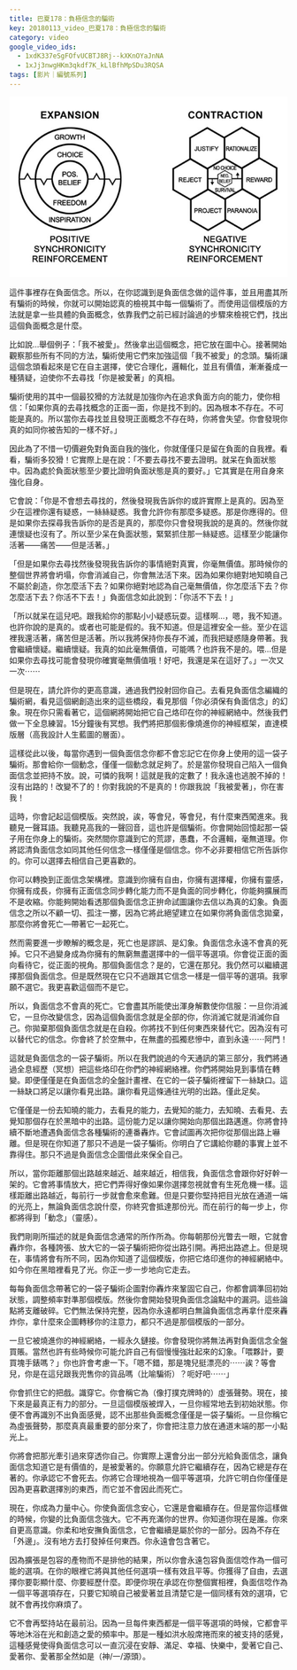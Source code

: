 ```yaml
---
title: 巴夏178：負極信念的騙術
key: 20180113_video_巴夏178：負極信念的騙術
category: video
google_video_ids:
  - 1xdK337eSgFOfvUCBTJ8Rj--kXKnOYaJnNA
  - 1xJj3nwgHKm3qkdf7K_kLlBfhMpSDu3RQSA
tags: [影片｜編號系列]
---
```


![巴夏178：負極信念的騙術.jpg](/assets/images/巴夏178：負極信念的騙術.jpg)

這件事裡存在負面信念。所以，在你認識到是負面信念做的這件事，並且用盡其所有騙術的時候，你就可以開始認真的檢視其中每一個騙術了。而使用這個模版的方法就是拿一些具體的負面概念，依靠我們之前已經討論過的步驟來檢視它們，找出這個負面概念是什麼。

比如說…舉個例子：「我不被愛」。然後拿出這個概念，把它放在圖中心。接著開始觀察那些所有不同的方法，騙術使用它們來加強這個「我不被愛」的念頭。騙術讓這個念頭看起來是它在自主選擇，使它合理化，邏輯化，並且有價值，漸漸養成一種猜疑，迫使你不去尋找「你是被愛著」的真相。

騙術使用的其中一個最狡猾的方法就是加強你內在追求負面方向的能力，使你相信：「如果你真的去尋找概念的正面一面，你是找不到的。因為根本不存在。不可能是真的。所以當你去尋找並且發現正面概念不存在時，你將會失望。你會發現你真的如同你被告知的一樣不好。」

因此為了不惜一切價避免對負面自我的強化，你就僅僅只是留在負面的自我裡。看看，騙術多狡猾！它實際上是在說：「不要去尋找不要去證明。就呆在負面狀態中。因為處於負面狀態至少要比證明負面狀態是真的要好。」它其實是在用自身來強化自身。

它會說：「你是不會想去尋找的，然後發現我告訴你的或許實際上是真的。因為至少在這裡你還有疑惑，一絲絲疑惑。我會允許你有那麼多疑惑。那是你應得的。但是如果你去探尋我告訴你的是否是真的，那麼你只會發現我說的是真的。然後你就連懷疑也沒有了。所以至少呆在負面狀態，緊緊抓住那一絲疑惑。這樣至少能讓你活著——痛苦——但是活著。」

「但是如果你去尋找然後發現我告訴你的事情絕對真實，你毫無價值。那時候你的整個世界將會坍塌，你會消滅自己，你會無法活下來。因為如果你絕對地知曉自己不屬於創造，你怎麼活下去？如果你絕對地認為自己毫無價值，你怎麼活下去？你怎麼活下去？你活不下去！」負面信念如此說到：「你活不下去！」

「所以就呆在這兒吧。跟我給你的那點小小疑惑玩耍。這樣啊…，嗯，我不知道。也許你說的是真的。或者也可能是假的。我不知道。但是這裡安全一些。至少在這裡我還活著，痛苦但是活著。所以我將保持你長存不滅，而我把疑惑隨身帶著。我會繼續懷疑。繼續懷疑。我真的如此毫無價值，可能嗎？也許我不是的。喂…但是如果你去尋找可能會發現你確實毫無價值哦！好吧，我還是呆在這好了。」一次又一次⋯⋯

但是現在，請允許你的更高意識，通過我們投射回你自己。去看見負面信念編織的騙術網，看見這個網創造出來的這些橋段，看見那個「你必須保有負面信念」的幻象。現在你只需看著它，這個網將開始把它自己烙印在你的神經網絡中。然後我們做一下全息練習。15分鐘後有冥想。我們將把那個影像燒進你的神經框架，直達模版層（高我設計人生藍圖的層面）。

這樣從此以後，每當你遇到一個負面信念你都不會忘記它在你身上使用的這一袋子騙術。那會給你一個動念，僅僅一個動念就足夠了。於是當你發現自己陷入一個負面信念並把持不放。說，可憐的我啊！這就是我的定數了！我永遠也逃脫不掉的！沒有出路的！改變不了的！你對我說的不是真的！你跟我說「我被愛著」，你在害我！

這時，你會記起這個模版。突然說，誒，等會兒，等會兒，有什麼東西闖進來。我聽見一聲耳語。我聽見高我的一聲回音，這也許是個騙術。你會開始回憶起那一袋子用在你身上的騙術。突然間你意識到它的荒謬，愚蠢，不合邏輯，毫無道理。你將認清負面信念如同其他任何信念一樣僅僅是個信念。你不必非要相信它所告訴你的。你可以選擇去相信自己更喜歡的。

你可以轉換到正面信念架構裡。意識到你擁有自由，你擁有選擇權，你擁有靈感，你擁有成長，你擁有正面信念同步轉化能力而不是負面的同步轉化，你能夠擴展而不是收縮。你能夠開始看透那個負面信念正拚命試圖讓你去信以為真的幻象。負面信念之所以不顧一切、孤注一擲，因為它將此絕望建立在如果你將負面信念拋棄，那麼你將會死亡—帶著它一起死亡。

然而需要進一步瞭解的概念是，死亡也是謬誤、是幻象。負面信念永遠不會真的死掉。它只不過變身成為你擁有的無窮無盡選擇中的一個平等選項。你會從正面的面向看待它，從正面的視角。那個負面信念？是的，它還在那兒。我仍然可以繼續選擇那個負面信念。但是既然現在它只不過跟其它信念一樣是一個平等的選項。我寧願不選它。我更喜歡這個而不是它。

所以，負面信念不會真的死亡。它會盡其所能使出渾身解數使你信服：一旦你消滅它，一旦你改變信念，因為這個負面信念就是全部的你，你消滅它就是消滅你自己。你拋棄那個負面信念就是在自殺。你將找不到任何東西來替代它。因為沒有可以替代它的信念。你會終了於空無中，在無盡的孤獨悲慘中，直到永遠⋯⋯阿門！

這就是負面信念的一袋子騙術。所以在我們說過的今天通訊的第三部分，我們將通過全息經歷（冥想）把這些烙印在你們的神經網絡裡。你們將開始見到事情在轉變。即便僅僅是在負面信念的全盤計畫裡、在它的一袋子騙術裡留下一絲缺口。這一絲缺口將足以讓你看見出路。讓你看見這條通往光明的出路。僅此足矣。

它僅僅是一份去知曉的能力，去看見的能力，去覺知的能力，去知曉、去看見、去覺知那個存在於黑暗中的出路。這份能力足以讓你開始向那個出路邁進。你將會持續不斷地遭遇負面信念各種騙術的連番轟炸。它會試圖再次把你從那個出路上嚇離。但是現在你知道了那只不過是一袋子騙術。你明白了它講給你聽的事實上並不靠得住。那只不過是負面信念企圖借此來保全自己。

所以，當你距離那個出路越來越近、越來越近，相信我，負面信念會跟你好好幹一架的。它會將事情放大，把它們弄得好像如果你選擇忽視就會有生死危機一樣。這樣距離出路越近，每前行一步就會愈來愈難。但是只要你堅持把目光放在通道一端的光亮上，無論負面信念說什麼，你終究會抵達那份光。而在前行的每一步上，你都將得到「動念」（靈感）。

我們剛剛所描述的就是負面信念通常的所作所為。你每朝那份光瞥去一眼，它就會轟炸你，各種誇張、放大它的一袋子騙術把你從出路引開。再把出路遮上。但是現在，事情將會有所不同，因為你知道了這個模版，你把它烙印進你的神經網絡中。如今你在黑暗裡看見了光。你正一步一步地向它走去。

每每負面信念帶著它的一袋子騙術企圖對你轟炸來鞏固它自己，你都會調準回初始狀態，調整頻率對準那個模版。然後你會開始發現負面信念論點中的漏洞。這些論點將支離破碎。它們無法保持完整，因為你永遠都明白無論負面信念再拿什麼來轟炸你，拿什麼來企圖轉移你的注意力，都只不過是那個模版的一部分。

一旦它被燒進你的神經網絡，一經永久鏈接。你會發現你將無法再對負面信念全盤買賬。當然也許有些時候你可能允許自己有個慢慢強壯起來的幻象。「喂夥計，要買塊手錶嗎？」你也許會考慮一下。「嗯不錯，那是塊兒挺漂亮的⋯⋯誒？等會兒，你是在這兒跟我兜售你的貨品嗎（比喻騙術）？呃好吧⋯⋯」

你會抓住它的把戲。識穿它。你會稱它為（像打撲克牌時的）虛張聲勢。現在，接下來是最真正有力的部分。一旦這個模版被焊入，一旦你經常地去到初始狀態。你便不會再識別不出負面感覺，認不出那些負面概念僅僅是一袋子騙術。一旦你稱它為虛張聲勢，那麼真真最重要的部分來了，你會把注意力放在通道末端的那一小點光上。

你將會把那光牽引過來穿透你自己。你實際上還會分出一部分光給負面信念，讓負面信念知道它是有價值的，是被愛著的。你願意允許它繼續存在，因為它總是存在著的。你承認它不會死去。你將它合理地視為一個平等選項，允許它明白你僅僅是因為更喜歡選擇別的東西，而它並不會因此而死亡。

現在，你成為力量中心。你使負面信念安心，它還是會繼續存在。但是當你這樣做的時候，你變的比負面信念強大。它不再充滿你的世界。你知道你現在是誰。你來自更高意識。你柔和地安撫負面信念，它會繼續是屬於你的一部分。因為不存在「外邊」。沒有地方去打發掉任何東西。你永遠會包含著它。

因為擴張是包容的產物而不是排他的結果，所以你會永遠包容負面信唸作為一個可能的選項。在你的眼裡它將與其他任何選項一樣有效且平等。你獲得了自由，去選擇你要彰顯什麼、你要經歷什麼。即便你現在承認在你整個實相裡，負面信唸作為一個平等選項存在，只要它知曉自己被愛著並且清楚它是一個同樣有效的選項，它就不會再找你麻煩了。

它不會再堅持站在最前沿。因為一旦每件東西都是一個平等選項的時候，它都會平等地沐浴在光和創造之愛的頻率中。那是一種如洪水般席捲而來的被支持的感覺，這種感覺使得負面信念可以一直沉浸在安靜、滿足、幸福、快樂中，愛著它自己、愛著你、愛著那全然如是（神/一/源頭）。
